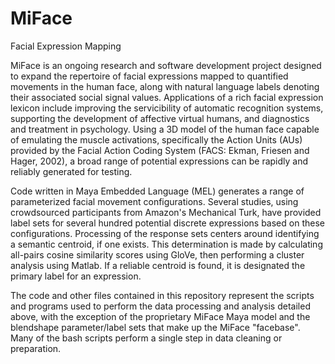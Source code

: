 # MiFace
Facial Expression Mapping

MiFace is an ongoing research and software development project designed to expand the repertoire of facial expressions mapped to quantified movements in the human face, along with natural language labels denoting their associated social signal values. Applications of a rich facial expression lexicon include improving the servicibility of automatic recognition systems, supporting the development of affective virtual humans, and diagnostics and treatment in psychology. Using a 3D model of the human face capable of emulating the muscle activations, specifically the Action Units (AUs) provided by the Facial Action Coding System (FACS: Ekman, Friesen and Hager, 2002), a broad range of potential expressions can be rapidly and reliably generated for testing.

Code written in Maya Embedded Language (MEL) generates a range of parameterized facial movement configurations. Several studies, using crowdsourced participants from Amazon's Mechanical Turk, have provided label sets for several hundred potential discrete expressions based on these configurations. Processing of the response sets centers around identifying a semantic centroid, if one exists. This determination is made by calculating all-pairs cosine similarity scores using GloVe, then performing a cluster analysis using Matlab. If a reliable centroid is found, it is designated the primary label for an expression.

The code and other files contained in this repository represent the scripts and programs used to perform the data processing and analysis detailed above, with the exception of the proprietary MiFace Maya model and the blendshape parameter/label sets that make up the MiFace "facebase". Many of the bash scripts perform a single step in data cleaning or preparation.
